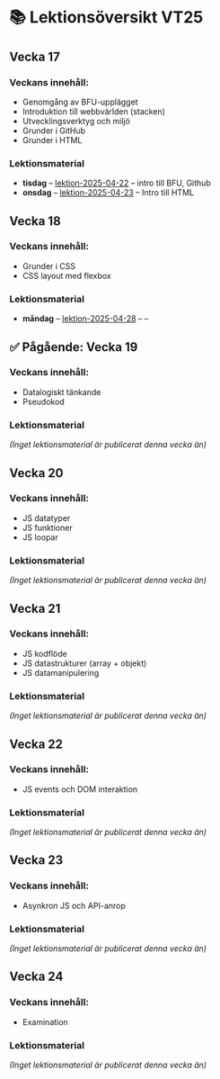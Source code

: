 # 📚 Lektionsöversikt VT25

## Vecka 17

### Veckans innehåll: 
 - Genomgång av BFU-upplägget
 - Introduktion till webbvärlden (stacken)
 - Utvecklingsverktyg och miljö
 - Grunder i GitHub
 - Grunder i HTML

### Lektionsmaterial

- **tisdag** – [lektion-2025-04-22](https://github.com/Folkuniversitetet-BFU-VT25/lektion-2025-04-22) – intro till BFU, Github
- **onsdag** – [lektion-2025-04-23](https://github.com/Folkuniversitetet-BFU-VT25/lektion-2025-04-23) –  Intro till HTML

## Vecka 18

### Veckans innehåll: 
 - Grunder i CSS
 - CSS layout med flexbox

### Lektionsmaterial

- **måndag** – [lektion-2025-04-28](https://github.com/Folkuniversitetet-BFU-VT25/lektion-2025-04-28) – –

## ✅ Pågående: Vecka 19

### Veckans innehåll: 
 - Datalogiskt tänkande
 - Pseudokod

### Lektionsmaterial

_(Inget lektionsmaterial är publicerat denna vecka än)_

## Vecka 20

### Veckans innehåll: 
 - JS datatyper
 - JS funktioner
 - JS loopar

### Lektionsmaterial

_(Inget lektionsmaterial är publicerat denna vecka än)_

## Vecka 21

### Veckans innehåll: 
 - JS kodflöde
 - JS datastrukturer (array + objekt)
 - JS datamanipulering

### Lektionsmaterial

_(Inget lektionsmaterial är publicerat denna vecka än)_

## Vecka 22

### Veckans innehåll: 
 - JS events och DOM interaktion

### Lektionsmaterial

_(Inget lektionsmaterial är publicerat denna vecka än)_

## Vecka 23

### Veckans innehåll: 
 - Asynkron JS och API-anrop

### Lektionsmaterial

_(Inget lektionsmaterial är publicerat denna vecka än)_

## Vecka 24

### Veckans innehåll: 
 - Examination

### Lektionsmaterial

_(Inget lektionsmaterial är publicerat denna vecka än)_


